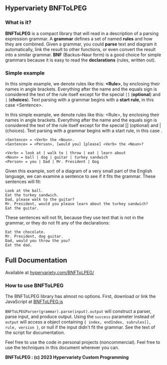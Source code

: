
		
		
		
<h2>Hypervariety BNFToLPEG</h2>

<h3>What is it?</h3>

<b>BNFToLPEG</b> is a compact library that will read in a description of a parsing expression grammar. A <b>grammar</b> defines a set of named <b>rules</b> and how they are combined. Given a grammar, you could <b>parse</b> text and diagram it automatically, link the result to other functions, or even convert the result into a similar grammar. <b>BNF</b> (Backus–Naur form) is a good choice for simple grammars because it is easy to read the <b>declarations</b> (rules, written out).

<h3>Simple example</h3>
In this simple example, we denote rules like this: <b>&lt;Rule&gt;</b>, by enclosing their names in angle brackets. Everything after the name and the equals sign is considered the text of the rule itself except for the special <code>[]</code> (<b>optional</b>) and <code>|</code> (<b>choices</b>). Text parsing with a grammar begins with a <b>start rule</b>, in this case &lt;Sentence&gt;.

In this simple example, we denote rules like this: &lt;Rule&gt;, by enclosing their names in angle brackets. Everything after the name and the equals sign is considered the text of the rule itself except for the special [] (optional) and | (choices). Text parsing with a grammar begins with a start rule, in this case <Sentence>.

    <Sentence> = <Verb> the <Noun>.
    <Sentence> = <Person>, [would you] [please] <Verb> the <Noun>?

    <Verb> = look at | walk to | throw | eat | learn about
    <Noun> = ball | dog | guitar | turkey sandwich
    <Person> = you | Dad | Mr. President | Dog

Given this example, sort of a diagram of a very small part of the English language, we can examine a sentence to see if it fits the grammar. These sentences will fit:

    Look at the ball.
    Eat the turkey sandwich.
    Dad, please walk to the guitar?
    Mr. President, would you please learn about the turkey sandwich?
    Eat the guitar.

These sentences will not fit, because they use text that is not in the grammar, or they do not fit any of the declarations:

    Eat the chocolate.
    Mr. President, dog guitar.
    Dad, would you throw the you?
    Eat the dad.

<h2>Full Documentation</h2>

Available at <a href="https://hypervariety.com/BNFToLPEG/">hypervariety.com/BNFToLPEG/</a>

<h3>How to use BNFToLPEG</h3>

The BNFToLPEG library has almost no options. First, download or link the JavaScript at <a href="BNFToLPEG.js">BNFToLPEG.js</a>
<p>
<code>BNFToLPEGParser(grammar).parse(input).output</code> will construct a parser, parse input, and produce output. Using the <code>success</code> parameter instead of <code>output</code> will access a object containing <code>{ index, endIndex, subrules[], rule, version }</code>, or null if the input didn't fit the grammar. See the text of the script for documentation.
</p><p>
</p><p>
Feel free to use the code in personal projects (noncommercial). Feel free to use the techniques in this document wherever you can.
</p><p>
<b>BNFToLPEG : (c) 2023 Hypervariety Custom Programming</b>

</p>
